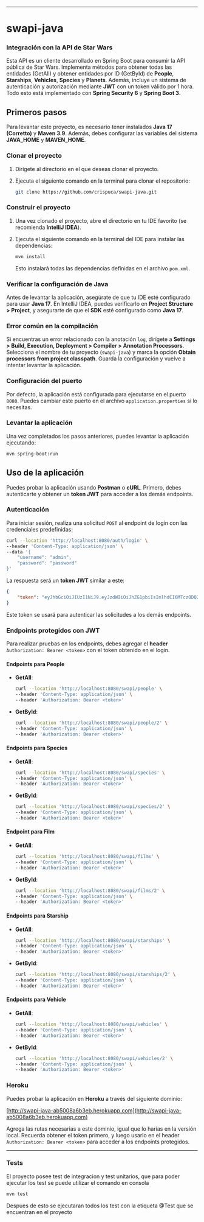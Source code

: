 
---

# swapi-java

### Integración con la API de Star Wars

Esta API es un cliente desarrollado en Spring Boot para consumir la API pública de Star Wars. Implementa métodos para obtener todas las entidades (GetAll) y obtener entidades por ID (GetById) de **People**, **Starships**, **Vehicles**, **Species** y **Planets**. Además, incluye un sistema de autenticación y autorización mediante **JWT** con un token válido por 1 hora. Todo esto está implementado con **Spring Security 6** y **Spring Boot 3**.

## Primeros pasos

Para levantar este proyecto, es necesario tener instalados **Java 17 (Corretto)** y **Maven 3.9**. Además, debes configurar las variables del sistema **JAVA_HOME** y **MAVEN_HOME**.

### Clonar el proyecto

1. Dirígete al directorio en el que deseas clonar el proyecto.
2. Ejecuta el siguiente comando en la terminal para clonar el repositorio:

   ```bash
   git clone https://github.com/crispuca/swapi-java.git
   ```

### Construir el proyecto

1. Una vez clonado el proyecto, abre el directorio en tu IDE favorito (se recomienda **IntelliJ IDEA**).
2. Ejecuta el siguiente comando en la terminal del IDE para instalar las dependencias:

   ```bash
   mvn install
   ```

   Esto instalará todas las dependencias definidas en el archivo `pom.xml`.

### Verificar la configuración de Java

Antes de levantar la aplicación, asegúrate de que tu IDE esté configurado para usar **Java 17**. En IntelliJ IDEA, puedes verificarlo en **Project Structure > Project**, y asegurarte de que el **SDK** esté configurado como **Java 17**.

### Error común en la compilación

Si encuentras un error relacionado con la anotación `log`, dirígete a **Settings > Build, Execution, Deployment > Compiler > Annotation Processors**. Selecciona el nombre de tu proyecto (`swapi-java`) y marca la opción **Obtain processors from project classpath**. Guarda la configuración y vuelve a intentar levantar la aplicación.

### Configuración del puerto

Por defecto, la aplicación está configurada para ejecutarse en el puerto `8080`. Puedes cambiar este puerto en el archivo `application.properties` si lo necesitas.

### Levantar la aplicación

Una vez completados los pasos anteriores, puedes levantar la aplicación ejecutando:

```bash
mvn spring-boot:run
```

## Uso de la aplicación

Puedes probar la aplicación usando **Postman** o **cURL**. Primero, debes autenticarte y obtener un **token JWT** para acceder a los demás endpoints.

### Autenticación

Para iniciar sesión, realiza una solicitud `POST` al endpoint de login con las credenciales predefinidas:

```bash
curl --location 'http://localhost:8080/auth/login' \
--header 'Content-Type: application/json' \
--data '{
    "username": "admin",
    "password": "password"
}'
```

La respuesta será un **token JWT** similar a este:

```json
{
    "token": "eyJhbGciOiJIUzI1NiJ9.eyJzdWIiOiJhZG1pbiIsImlhdCI6MTczODQ2ODA4MSwiZXhwIjoxNzM4NDcxNjgxfQ.ebDNDoBFcnSkeAQnZIWs1pSo27WYbDaPdEYVBg8U6qI"
}
```

Este token se usará para autenticar las solicitudes a los demás endpoints.

### Endpoints protegidos con JWT

Para realizar pruebas en los endpoints, debes agregar el **header** `Authorization: Bearer <token>` con el token obtenido en el login.

#### Endpoints para **People**

- **GetAll**:

  ```bash
  curl --location 'http://localhost:8080/swapi/people' \
  --header 'Content-Type: application/json' \
  --header 'Authorization: Bearer <token>'
  ```

- **GetById**:

  ```bash
  curl --location 'http://localhost:8080/swapi/people/2' \
  --header 'Content-Type: application/json' \
  --header 'Authorization: Bearer <token>'
  ```

#### Endpoints para **Species**

- **GetAll**:

  ```bash
  curl --location 'http://localhost:8080/swapi/species' \
  --header 'Content-Type: application/json' \
  --header 'Authorization: Bearer <token>'
  ```

- **GetById**:

  ```bash
  curl --location 'http://localhost:8080/swapi/species/2' \
  --header 'Content-Type: application/json' \
  --header 'Authorization: Bearer <token>'
  ```

#### Endpoint para **Film**

- **GetAll**:

  ```bash
  curl --location 'http://localhost:8080/swapi/films' \
  --header 'Content-Type: application/json' \
  --header 'Authorization: Bearer <token>'
  ```

- **GetById**:

  ```bash
  curl --location 'http://localhost:8080/swapi/films/2' \
  --header 'Content-Type: application/json' \
  --header 'Authorization: Bearer <token>'
  ```

#### Endpoints para **Starship**

- **GetAll**:

  ```bash
  curl --location 'http://localhost:8080/swapi/starships' \
  --header 'Content-Type: application/json' \
  --header 'Authorization: Bearer <token>'
  ```

- **GetById**:

  ```bash
  curl --location 'http://localhost:8080/swapi/starships/2' \
  --header 'Content-Type: application/json' \
  --header 'Authorization: Bearer <token>'
  ```

#### Endpoints para **Vehicle**

- **GetAll**:

  ```bash
  curl --location 'http://localhost:8080/swapi/vehicles' \
  --header 'Content-Type: application/json' \
  --header 'Authorization: Bearer <token>'
  ```

- **GetById**:

  ```bash
  curl --location 'http://localhost:8080/swapi/vehicles/2' \
  --header 'Content-Type: application/json' \
  --header 'Authorization: Bearer <token>'
  ```

### Heroku

Puedes probar la aplicación en **Heroku** a través del siguiente dominio:

[http://swapi-java-ab5008a6b3eb.herokuapp.com](http://swapi-java-ab5008a6b3eb.herokuapp.com)

Agrega las rutas necesarias a este dominio, igual que lo harías en la versión local. Recuerda obtener el token primero, y luego usarlo en el header `Authorization: Bearer <token>` para acceder a los endpoints protegidos.

---

### Tests

El proyecto posee test de integracion y test unitarios, que para poder ejecutar los test se puede utilizar el comando en consola 

   ```bash
   mvn test
   ```

Despues de esto se ejecutaran todos los test con la etiqueta @Test que se encuentran en el proyecto







